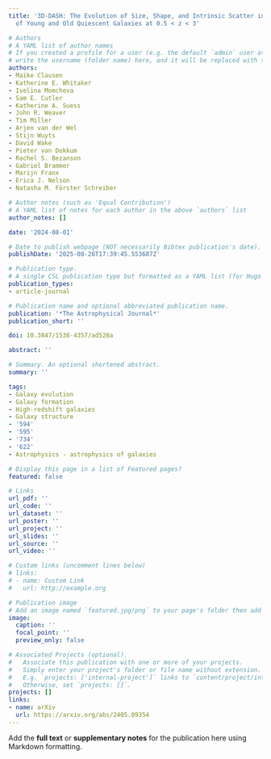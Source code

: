 ```yaml
---
title: '3D-DASH: The Evolution of Size, Shape, and Intrinsic Scatter in Populations
  of Young and Old Quiescent Galaxies at 0.5 < z < 3'

# Authors
# A YAML list of author names
# If you created a profile for a user (e.g. the default `admin` user at `content/authors/admin/`), 
# write the username (folder name) here, and it will be replaced with their full name and linked to their profile.
authors:
- Maike Clausen
- Katherine E. Whitaker
- Ivelina Momcheva
- Sam E. Cutler
- Katherine A. Suess
- John R. Weaver
- Tim Miller
- Arjen van der Wel
- Stijn Wuyts
- David Wake
- Pieter van Dokkum
- Rachel S. Bezanson
- Gabriel Brammer
- Marijn Franx
- Erica J. Nelson
- Natasha M. Förster Schreiber

# Author notes (such as 'Equal Contribution')
# A YAML list of notes for each author in the above `authors` list
author_notes: []

date: '2024-08-01'

# Date to publish webpage (NOT necessarily Bibtex publication's date).
publishDate: '2025-08-26T17:39:45.553687Z'

# Publication type.
# A single CSL publication type but formatted as a YAML list (for Hugo requirements).
publication_types:
- article-journal

# Publication name and optional abbreviated publication name.
publication: '*The Astrophysical Journal*'
publication_short: ''

doi: 10.3847/1538-4357/ad528a

abstract: ''

# Summary. An optional shortened abstract.
summary: ''

tags:
- Galaxy evolution
- Galaxy formation
- High-redshift galaxies
- Galaxy structure
- '594'
- '595'
- '734'
- '622'
- Astrophysics - astrophysics of galaxies

# Display this page in a list of Featured pages?
featured: false

# Links
url_pdf: ''
url_code: ''
url_dataset: ''
url_poster: ''
url_project: ''
url_slides: ''
url_source: ''
url_video: ''

# Custom links (uncomment lines below)
# links:
# - name: Custom Link
#   url: http://example.org

# Publication image
# Add an image named `featured.jpg/png` to your page's folder then add a caption below.
image:
  caption: ''
  focal_point: ''
  preview_only: false

# Associated Projects (optional).
#   Associate this publication with one or more of your projects.
#   Simply enter your project's folder or file name without extension.
#   E.g. `projects: ['internal-project']` links to `content/project/internal-project/index.md`.
#   Otherwise, set `projects: []`.
projects: []
links:
- name: arXiv
  url: https://arxiv.org/abs/2405.09354
---
```


Add the **full text** or **supplementary notes** for the publication here using Markdown formatting.
